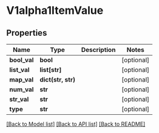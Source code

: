 # V1alpha1ItemValue

## Properties
Name | Type | Description | Notes
------------ | ------------- | ------------- | -------------
**bool_val** | **bool** |  | [optional] 
**list_val** | **list[str]** |  | [optional] 
**map_val** | **dict(str, str)** |  | [optional] 
**num_val** | **str** |  | [optional] 
**str_val** | **str** |  | [optional] 
**type** | **str** |  | [optional] 

[[Back to Model list]](../README.md#documentation-for-models) [[Back to API list]](../README.md#documentation-for-api-endpoints) [[Back to README]](../README.md)


